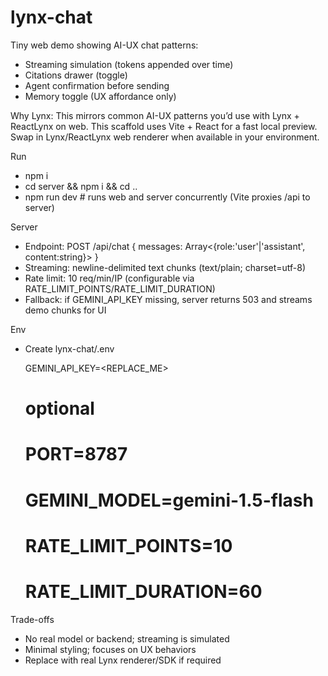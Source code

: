 # lynx-chat

Tiny web demo showing AI-UX chat patterns:
- Streaming simulation (tokens appended over time)
- Citations drawer (toggle)
- Agent confirmation before sending
- Memory toggle (UX affordance only)

Why Lynx: This mirrors common AI-UX patterns you’d use with Lynx + ReactLynx on web. This scaffold uses Vite + React for a fast local preview. Swap in Lynx/ReactLynx web renderer when available in your environment.

Run
- npm i
- cd server && npm i && cd ..
- npm run dev  # runs web and server concurrently (Vite proxies /api to server)

Server
- Endpoint: POST /api/chat { messages: Array<{role:'user'|'assistant', content:string}> }
- Streaming: newline-delimited text chunks (text/plain; charset=utf-8)
- Rate limit: 10 req/min/IP (configurable via RATE_LIMIT_POINTS/RATE_LIMIT_DURATION)
- Fallback: if GEMINI_API_KEY missing, server returns 503 and streams demo chunks for UI

Env
- Create lynx-chat/.env

  GEMINI_API_KEY=<REPLACE_ME>
  # optional
  # PORT=8787
  # GEMINI_MODEL=gemini-1.5-flash
  # RATE_LIMIT_POINTS=10
  # RATE_LIMIT_DURATION=60

Trade-offs
- No real model or backend; streaming is simulated
- Minimal styling; focuses on UX behaviors
- Replace with real Lynx renderer/SDK if required

